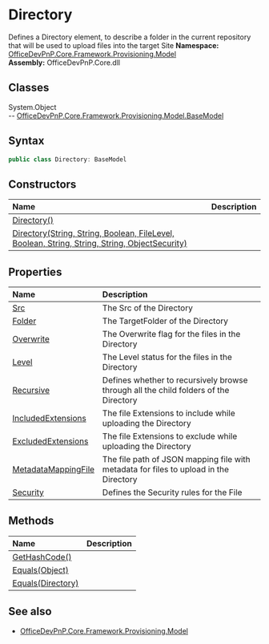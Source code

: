 # Directory
Defines a Directory element, to describe a folder in the current 
            repository that will be used to upload files into the target Site
**Namespace:** [OfficeDevPnP.Core.Framework.Provisioning.Model](OfficeDevPnP.Core.Framework.Provisioning.Model.md)  
**Assembly:** OfficeDevPnP.Core.dll  
## Classes
System.Object  
-- [OfficeDevPnP.Core.Framework.Provisioning.Model.BaseModel](OfficeDevPnP.Core.Framework.Provisioning.Model.BaseModel.md)
## Syntax
```C#
public class Directory: BaseModel
```
## Constructors
|**Name**|**Description**|
|:-----|:-----|
| [Directory()](Directoryconstructor1details.md) | 
| [Directory(String, String, Boolean, FileLevel, Boolean, String, String, String, ObjectSecurity)](Directoryconstructor1details.md) | 
## Properties
|**Name**|**Description**|
|:-----|:-----|
| [Src](Directory.Src.md) | The Src of the Directory
| [Folder](Directory.Folder.md) | The TargetFolder of the Directory
| [Overwrite](Directory.Overwrite.md) | The Overwrite flag for the files in the Directory
| [Level](Directory.Level.md) | The Level status for the files in the Directory
| [Recursive](Directory.Recursive.md) | Defines whether to recursively browse through all the child folders of the Directory
| [IncludedExtensions](Directory.IncludedExtensions.md) | The file Extensions to include while uploading the Directory
| [ExcludedExtensions](Directory.ExcludedExtensions.md) | The file Extensions to exclude while uploading the Directory
| [MetadataMappingFile](Directory.MetadataMappingFile.md) | The file path of JSON mapping file with metadata for files to upload in the Directory
| [Security](Directory.Security.md) | Defines the Security rules for the File
## Methods
|**Name**|**Description**|
|:-----|:-----|
| [GetHashCode()](DirectoryGetHashCode.md) | 
| [Equals(Object)](DirectoryEqualsObject.md) | 
| [Equals(Directory)](DirectoryEqualsDirectory.md) | 
## See also
- [OfficeDevPnP.Core.Framework.Provisioning.Model](OfficeDevPnP.Core.Framework.Provisioning.Model.md)
